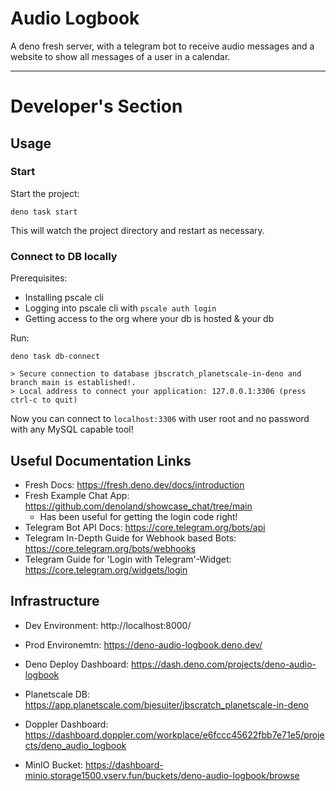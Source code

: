 # Audio Logbook 

A deno fresh server, with a telegram bot to receive audio messages
and a website to show all messages of a user in a calendar. 

---

# Developer's Section 

## Usage 

### Start
Start the project:

```
deno task start
```

This will watch the project directory and restart as necessary.

### Connect to DB locally 

Prerequisites: 
- Installing pscale cli 
- Logging into pscale cli with `pscale auth login`
- Getting access to the org where your db is hosted & your db

Run:

```
deno task db-connect

> Secure connection to database jbscratch_planetscale-in-deno and branch main is established!.
> Local address to connect your application: 127.0.0.1:3306 (press ctrl-c to quit)
```

Now you can connect to `localhost:3306` with user root and no password with any MySQL capable tool!


## Useful Documentation Links

- Fresh Docs: https://fresh.deno.dev/docs/introduction
- Fresh Example Chat App: https://github.com/denoland/showcase_chat/tree/main
  - Has been useful for getting the login code right!
- Telegram Bot API Docs: https://core.telegram.org/bots/api
- Telegram In-Depth Guide for Webhook based Bots: https://core.telegram.org/bots/webhooks
- Telegram Guide for 'Login with Telegram'-Widget: https://core.telegram.org/widgets/login

## Infrastructure 

- Dev Environment: http://localhost:8000/
- Prod Environemtn: https://deno-audio-logbook.deno.dev/


- Deno Deploy Dashboard: https://dash.deno.com/projects/deno-audio-logbook
- Planetscale DB: https://app.planetscale.com/bjesuiter/jbscratch_planetscale-in-deno
- Doppler Dashboard: https://dashboard.doppler.com/workplace/e6fccc45622fbb7e71e5/projects/deno_audio_logbook
- MinIO Bucket: https://dashboard-minio.storage1500.vserv.fun/buckets/deno-audio-logbook/browse